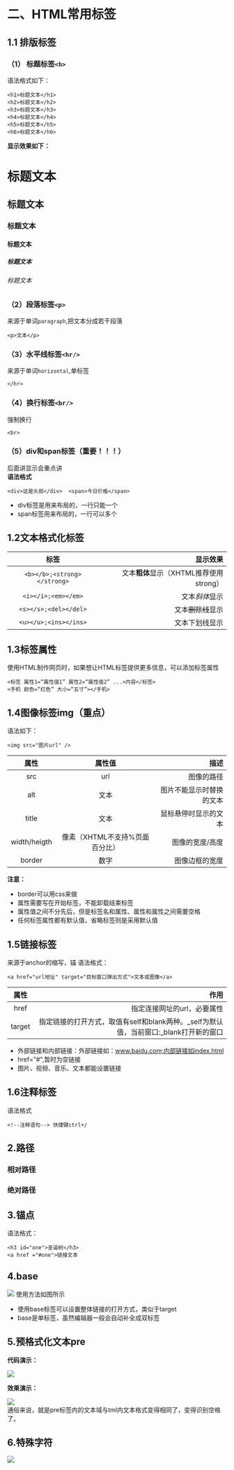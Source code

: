 # 二、HTML常用标签
## 1.1 排版标签
### （1） 标题标签```<h>```
语法格式如下：
```
<h1>标题文本</h1>
<h2>标题文本</h2>
<h3>标题文本</h3>
<h4>标题文本</h4>
<h5>标题文本</h5>
<h6>标题文本</h6>
```
**显示效果如下：**
<h1>标题文本</h1>
<h2>标题文本</h2>
<h3>标题文本</h3>
<h4>标题文本</h4>
<h5>标题文本</h5>
<h6>标题文本</h6>  

### （2）段落标签```<p>```
来源于单词`paragraph`,把文本分成若干段落  
```
<p>文本</p>
```  
### （3）水平线标签```<hr/>```
来源于单词`horizontal`,单标签  
```
</hr>
```

### （4）换行标签```<br/>```
强制换行
```
<br>
```

### （5）div和span标签（重要！！！）
后面讲显示会重点讲  
**语法格式**
```
<div>这是头部</div>  <span>今日价格</span>
```
* div标签是用来布局的，一行只能一个
* span标签用来布局的，一行可以多个

## 1.2文本格式化标签
|  标签        |    显示效果  |  
|:----------:|----------:|
|```<b></b>;<strong></strong>```|文本**粗体**显示（XHTML推荐使用strong）|
|```<i></i>;<em></em>```|文本*斜体*显示|
|```<s></s>;<del></del>```|文本~~删除线~~显示|
|```<u></u>;<ins></ins>```|文本下划线显示|

## 1.3标签属性
使用HTML制作网页时，如果想让HTML标签提供更多信息，可以添加标签属性
```
<标签 属性1=“属性值1” 属性2=“属性值2” ...>内容</标签>  
<手机 颜色=“红色” 大小=“五寸”></手机>
```

## 1.4图像标签img（重点）
语法如下：
```
<img src="图片url" />
```
|属性|属性值|描述|
|:-----:|:-----:|-----:|
|src|url|图像的路径|
|alt|文本|图片不能显示时替换的文本|
|title|文本|鼠标悬停时显示的文本|
|width/heigth|像素（XHTML不支持%页面百分比）|图像的宽度/高度|
|border|数字|图像边框的宽度|
**注意：**

* border可以用css来做
* 属性需要写在开始标签，不能卸载结束标签
* 属性值之间不分先后，但是标签名和属性、属性和属性之间需要空格
* 任何标签属性都有默认值，省略标签则是采用默认值

## 1.5链接标签
来源于anchor的缩写，锚
语法格式：
```
<a href="url地址" target="目标窗口弹出方式">文本或图像</a>
```
|属性|作用|
|:---:|---:|
|href|指定连接网址的url，必要属性|
|target|指定链接的打开方式，取值有self和blank两种。_self为默认值，当前窗口:_blank打开新的窗口|
* 外部链接和内部链接：外部链接如：www.baidu.com;内部链接如index.html
 * href="#",暂时为空链接
 * 图片、视频、音乐、文本都能设置链接
 ## 1.6注释标签
 语法格式
 ```
 <!--注释语句--> 快捷键ctrl+/
 ```

 ## 2.路径
 ### 相对路径
 ### 绝对路径

 ## 3.锚点
 语法格式：
 ```
 <h3 id="one">圣诞树</h3>
 <a href ="#one">链接文本
 ```

## 4.base
![](https://pic.downk.cc/item/5fe0d3ef3ffa7d37b3c7ddcd.png)
使用方法如图所示  
* 使用base标签可以设置整体链接的打开方式，类似于target
* base是单标签，虽然编辑器一般会自动补全成双标签

## 5.预格式化文本pre
**代码演示：**  
  
![](https://pic.downk.cc/item/5fe0d7323ffa7d37b3c9fcbf.png)  
  
**效果演示：**  
  
![](https://pic.downk.cc/item/5fe0d7b73ffa7d37b3ca44ec.png)  
通俗来说，就是pre标签内的文本域与tml内文本格式变得相同了，变得识别空格了。

## 6.特殊字符
![](https://pic.downk.cc/item/5fe0d8e33ffa7d37b3caf3ac.png)
